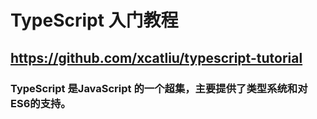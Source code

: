 # TypeScript 入门教程

## https://github.com/xcatliu/typescript-tutorial

### TypeScript 是JavaScript 的一个超集，主要提供了类型系统和对ES6的支持。